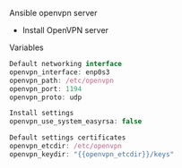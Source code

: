 Ansible openvpn server

  * Install OpenVPN server

Variables

```javascript
Default networking interface
openvpn_interface: enp0s3
openvpn_path: /etc/openvpn
openvpn_port: 1194
openvpn_proto: udp

Install settings
openvpn_use_system_easyrsa: false

Default settings certificates
openvpn_etcdir: /etc/openvpn
openvpn_keydir: "{{openvpn_etcdir}}/keys"
```
